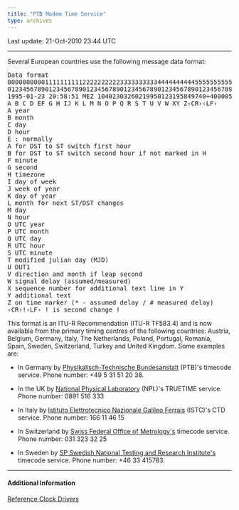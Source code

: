 ```yaml
---
title: "PTB Modem Time Service"
type: archives
---
```

Last update: 21-Oct-2010 23:44 UTC

* * *

Several European countries use the following message data format:

<pre>Data format  
0000000000111111111122222222223333333333444444444455555555556666666666777777777 7
0123456789012345678901234567890123456789012345678901234567890123456789012345678 9
1995-01-23 20:58:51 MEZ 10402303260219950123195849740+40000500 *
A B C D EF G H IJ K L M N O P Q R S T U V W XY Z&lsaquo;CR&rsaquo;&lsaquo;LF&rsaquo;
A year
B month
C day
D hour
E : normally
A for DST to ST switch first hour
B for DST to ST switch second hour if not marked in H
F minute
G second
H timezone
I day of week
J week of year
K day of year
L month for next ST/DST changes
M day
N hour
O UTC year
P UTC month
Q UTC day
R UTC hour
S UTC minute
T modified julian day (MJD)
U DUT1
V direction and month if leap second
W signal delay (assumed/measured)
X sequence number for additional text line in Y
Y additional text
Z on time marker (* - assumed delay / # measured delay)
&lsaquo;CR&rsaquo;!&lsaquo;LF&rsaquo; ! is second change !
</pre>

This format is an ITU-R Recommendation (ITU-R TF583.4) and is now available from the primary timing centres of the following countries: Austria, Belgium, Germany, Italy, The Netherlands, Poland, Portugal, Romania, Spain, Sweden, Switzerland, Turkey and United Kingdom. Some examples are:

*   In Germany by [Physikalisch-Technische Bundesanstalt](https://www.ptb.de/cms/en.html) (PTB)'s timecode service. Phone number: +49 5 31 51 20 38.

*   In the UK by [National Physical Laboratory](http://www.npl.co.uk) (NPL)'s TRUETIME service. Phone number: 0891 516 333

*   In Italy by [Istituto Elettrotecnico Nazionale Galileo Ferrais](http://www.istc.int/en/institute/14163) (ISTC)'s CTD service. Phone number: 166 11 46 15

*   In Switzerland by [Swiss Federal Office of Metrology's](https://www.metas.ch/metas/en/home.html) timecode service. Phone number: 031 323 32 25

*   In Sweden by [SP Swedish National Testing and Research Institute's](https://www.ri.se/en/what-we-do/expertises/national-laboratory-for-time-and-frequency) timecode service. Phone number: +46 33 415783.

* * *

#### Additional Information

[Reference Clock Drivers](/archives/4.2.8-series/refclock/)